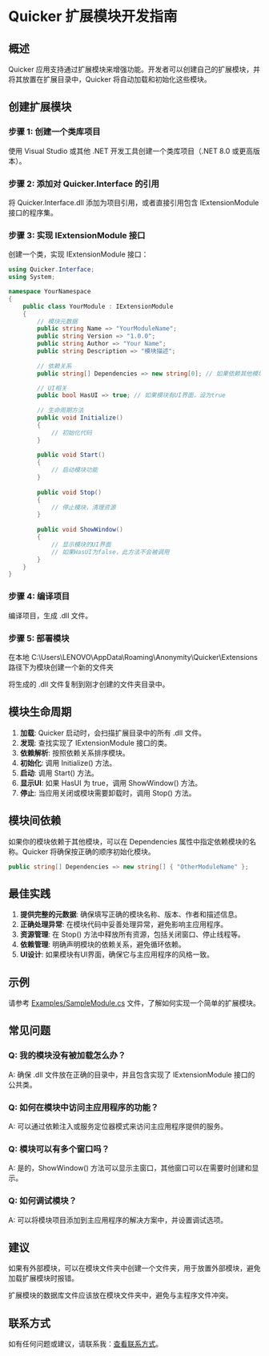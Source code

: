 # Quicker 扩展模块开发指南

## 概述

Quicker 应用支持通过扩展模块来增强功能。开发者可以创建自己的扩展模块，并将其放置在扩展目录中，Quicker 将自动加载和初始化这些模块。

## 创建扩展模块

### 步骤 1: 创建一个类库项目

使用 Visual Studio 或其他 .NET 开发工具创建一个类库项目（.NET 8.0 或更高版本）。

### 步骤 2: 添加对 Quicker.Interface 的引用

将 Quicker.Interface.dll 添加为项目引用，或者直接引用包含 IExtensionModule 接口的程序集。

### 步骤 3: 实现 IExtensionModule 接口

创建一个类，实现 IExtensionModule 接口：

```csharp
using Quicker.Interface;
using System;

namespace YourNamespace
{
    public class YourModule : IExtensionModule
    {
        // 模块元数据
        public string Name => "YourModuleName";
        public string Version => "1.0.0";
        public string Author => "Your Name";
        public string Description => "模块描述";
        
        // 依赖关系
        public string[] Dependencies => new string[0]; // 如果依赖其他模块，在这里指定

        // UI相关
        public bool HasUI => true; // 如果模块有UI界面，设为true
        
        // 生命周期方法
        public void Initialize()
        {
            // 初始化代码
        }
        
        public void Start()
        {
            // 启动模块功能
        }
        
        public void Stop()
        {
            // 停止模块，清理资源
        }
        
        public void ShowWindow()
        {
            // 显示模块的UI界面
            // 如果HasUI为false，此方法不会被调用
        }
    }
}
```

### 步骤 4: 编译项目

编译项目，生成 .dll 文件。

### 步骤 5: 部署模块
在本地 C:\Users\LENOVO\AppData\Roaming\Anonymity\Quicker\Extensions 路径下为模块创建一个新的文件夹

将生成的 .dll 文件复制到刚才创建的文件夹目录中。

## 模块生命周期

1. **加载**: Quicker 启动时，会扫描扩展目录中的所有 .dll 文件。
2. **发现**: 查找实现了 IExtensionModule 接口的类。
3. **依赖解析**: 按照依赖关系排序模块。
4. **初始化**: 调用 Initialize() 方法。
5. **启动**: 调用 Start() 方法。
6. **显示UI**: 如果 HasUI 为 true，调用 ShowWindow() 方法。
7. **停止**: 当应用关闭或模块需要卸载时，调用 Stop() 方法。

## 模块间依赖

如果你的模块依赖于其他模块，可以在 Dependencies 属性中指定依赖模块的名称。Quicker 将确保按正确的顺序初始化模块。

```csharp
public string[] Dependencies => new string[] { "OtherModuleName" };
```

## 最佳实践

1. **提供完整的元数据**: 确保填写正确的模块名称、版本、作者和描述信息。
2. **正确处理异常**: 在模块代码中妥善处理异常，避免影响主应用程序。
3. **资源管理**: 在 Stop() 方法中释放所有资源，包括关闭窗口、停止线程等。
4. **依赖管理**: 明确声明模块的依赖关系，避免循环依赖。
5. **UI设计**: 如果模块有UI界面，确保它与主应用程序的风格一致。

## 示例

请参考 [Examples/SampleModule.cs](https://github.com/Anonymity3314/QuickerExtensions/blob/master/Examples/SampleModule.cs "查看样板文件") 文件，了解如何实现一个简单的扩展模块。

## 常见问题

### Q: 我的模块没有被加载怎么办？
A: 确保 .dll 文件放在正确的目录中，并且包含实现了 IExtensionModule 接口的公共类。

### Q: 如何在模块中访问主应用程序的功能？
A: 可以通过依赖注入或服务定位器模式来访问主应用程序提供的服务。

### Q: 模块可以有多个窗口吗？
A: 是的，ShowWindow() 方法可以显示主窗口，其他窗口可以在需要时创建和显示。

### Q: 如何调试模块？
A: 可以将模块项目添加到主应用程序的解决方案中，并设置调试选项。

## 建议

如果有外部模块，可以在模块文件夹中创建一个文件夹，用于放置外部模块，避免加载扩展模块时报错。

扩展模块的数据库文件应该放在模块文件夹中，避免与主程序文件冲突。

## 联系方式

如有任何问题或建议，请联系我：[查看联系方式](https://github.com/Anonymity3314 "访问作者主页")。